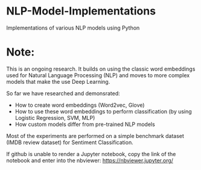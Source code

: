# NLP-Model-Implementations
Implementations of various NLP models using Python

# Note:
This is an ongoing research. It builds on using the classic word embeddings used for Natural Language Processing (NLP) and moves to more complex models that make the use Deep Learning.

So far we have researched and demonsrated:
- How to create word embeddings (Word2vec, Glove)
- How to use these word embeddings to perform classification (by using Logistic Regression, SVM, MLP)
- How custom models differ from pre-trained NLP models

Most of the experiments are performed on a simple benchmark dataset (IMDB review dataset) for Sentiment Classification.

If github is unable to render a Jupyter notebook, copy the link of the notebook and enter into the nbviewer: https://nbviewer.jupyter.org/
